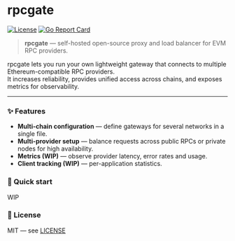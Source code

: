 # rpcgate

[![License](https://img.shields.io/badge/license-MIT-blue.svg)](https://github.com/BinaryArchaism/rpcgate/blob/master/LICENSE)
[![Go Report Card](https://goreportcard.com/badge/github.com/BinaryArchaism/rpcgate)](https://goreportcard.com/report/github.com/BinaryArchaism/rpcgate)

> **rpcgate** — self-hosted open-source proxy and load balancer for EVM RPC providers.

rpcgate lets you run your own lightweight gateway that connects to multiple Ethereum-compatible RPC providers.  
It increases reliability, provides unified access across chains, and exposes metrics for observability.

---

### ✨ Features
- **Multi-chain configuration** — define gateways for several networks in a single file.  
- **Multi-provider setup** — balance requests across public RPCs or private nodes for high availability.  
- **Metrics (WIP)** — observe provider latency, error rates and usage.  
- **Client tracking (WIP)** — per-application statistics.  


### 🚀 Quick start

WIP

### 🪪 License

MIT — see [LICENSE](https://github.com/BinaryArchaism/rpcgate/blob/master/LICENSE)
